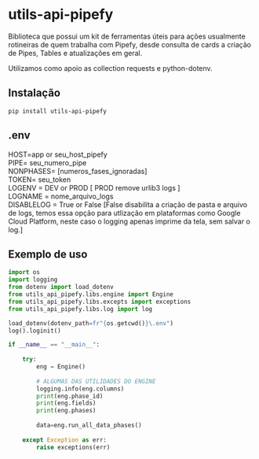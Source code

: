 # utils-api-pipefy

Biblioteca que possui um kit de ferramentas úteis para ações usualmente rotineiras de quem trabalha com Pipefy, desde consulta de cards a criação de Pipes, Tables e atualizações em geral.

Utilizamos como apoio as collection requests e python-dotenv.

## Instalação

```
pip install utils-api-pipefy
```

## .env
HOST=app or seu_host_pipefy<br>
PIPE= seu_numero_pipe<br>
NONPHASES= [numeros_fases_ignoradas]<br>
TOKEN= seu_token<br>
LOGENV = DEV or PROD [ PROD remove urlib3 logs ]<br>
LOGNAME = nome_arquivo_logs<br>
DISABLELOG = True or False [False disabilita a criação de pasta e arquivo de logs, temos essa opção para utlização em plataformas como Google Cloud Platform, neste caso o logging apenas imprime da tela, sem salvar o log.]<br>

## Exemplo de uso

```py
import os
import logging
from dotenv import load_dotenv
from utils_api_pipefy.libs.engine import Engine
from utils_api_pipefy.libs.excepts import exceptions
from utils_api_pipefy.libs.log import log

load_dotenv(dotenv_path=fr"{os.getcwd()}\.env")
log().loginit()

if __name__ == "__main__":
    
    try:
        eng = Engine()
        
        # ALGUMAS DAS UTILIDADES DO ENGINE
        logging.info(eng.columns)
        print(eng.phase_id)
        print(eng.fields)
        print(eng.phases)
        
        data=eng.run_all_data_phases()
    
    except Exception as err:
        raise exceptions(err)

```